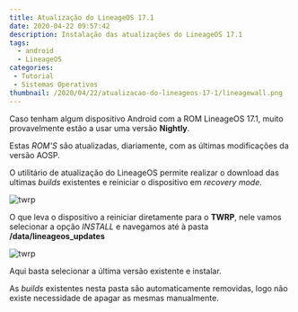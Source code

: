 ```yaml
---
title: Atualização do LineageOS 17.1
date: 2020-04-22 09:57:42
description: Instalação das atualizações do LineageOS 17.1
tags: 
  - android
  - LineageOS
categories: 
 - Tutorial
 - Sistemas Operativos
thumbnail: /2020/04/22/atualizacao-do-lineageos-17-1/lineagewall.png
---
```


Caso tenham algum dispositivo Android com a ROM LineageOS 17.1, muito provavelmente estão a usar uma versão **Nightly**.

Estas *ROM'S* são atualizadas, diariamente, com as últimas modificações da versão AOSP.

<!-- more -->

O utilitário de atualização do LineageOS permite realizar o download das ultimas *builds* existentes e reiniciar o dispositivo em *recovery mode*.

<img src="lineageos.png" alt="twrp"/>

O que leva o dispositivo a reiniciar diretamente para o **TWRP**, nele vamos selecionar a opção *INSTALL* e navegamos até à pasta **/data/lineageos_updates**

<img src="twrp3.png" alt="twrp"/>

Aqui basta selecionar a última versão existente e instalar.

As *builds* existentes nesta pasta são automaticamente removidas, logo não existe necessidade de apagar as mesmas manualmente.
